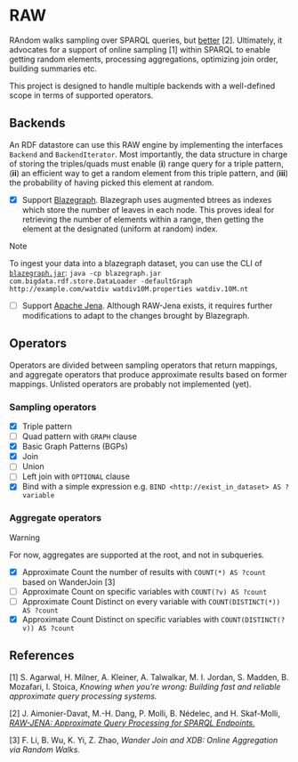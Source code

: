 # RAW

RAndom walks sampling over SPARQL queries, but
[better](https://github.com/GDD-Nantes/raw-jena) [2]. Ultimately, it
advocates for a support of online sampling [1] within SPARQL to enable
getting random elements, processing aggregations, optimizing join
order, building summaries etc.

This project is designed to handle multiple backends with a
well-defined scope in terms of supported operators.

## Backends

An RDF datastore can use this RAW engine by implementing the
interfaces `Backend` and `BackendIterator`. Most importantly, the data
structure in charge of storing the triples/quads must enable (__i__)
range query for a triple pattern, (__ii__) an efficient way to get a
random element from this triple pattern, and (__iii__) the probability
of having picked this element at random.

- [X] Support [Blazegraph](https://blazegraph.com/). Blazegraph uses
      augmented btrees as indexes which store the number of leaves in
      each node. This proves ideal for retrieving the number of
      elements within a range, then getting the element at the
      designated (uniform at random) index.
      
> [!NOTE]
> To ingest your data into a blazegraph dataset, you can use the CLI
> of [`blazegraph.jar`](https://github.com/blazegraph/database/releases/tag/BLAZEGRAPH_2_1_6_RC):
> `java -cp blazegraph.jar com.bigdata.rdf.store.DataLoader -defaultGraph http://example.com/watdiv watdiv10M.properties watdiv.10M.nt`
      

- [ ] Support [Apache Jena](https://jena.apache.org/). Although
      RAW-Jena exists, it requires further modifications to adapt to
      the changes brought by Blazegraph.


## Operators

Operators are divided between sampling operators that return mappings,
and aggregate operators that produce approximate results based on
former mappings. Unlisted operators are probably not implemented (yet).

### Sampling operators

- [X] Triple pattern
- [ ] Quad pattern with `GRAPH` clause
- [X] Basic Graph Patterns (BGPs)
- [X] Join
- [ ] Union
- [ ] Left join with `OPTIONAL` clause
- [X] Bind with a simple expression e.g. `BIND <http://exist_in_dataset> AS ?variable`

### Aggregate operators

> [!WARNING] 
> For now, aggregates are supported at the root, and not in subqueries.

- [X] Approximate Count the number of results with `COUNT(*) AS ?count` based on WanderJoin [3]
- [ ] Approximate Count on specific variables with `COUNT(?v) AS ?count`
- [ ] Approximate Count Distinct on every variable with `COUNT(DISTINCT(*)) AS ?count`
- [X] Approximate Count Distinct on specific variables with `COUNT(DISTINCT(?v)) AS ?count`

## References


[1] S. Agarwal, H. Milner, A. Kleiner, A. Talwalkar, M. I. Jordan,
S. Madden, B. Mozafari, I. Stoica, <i>Knowing when you’re wrong:
Building fast and reliable approximate query processing systems.</i>

[2] J. Aimonier-Davat, M.-H. Dang, P. Molli, B. Nédelec, and
H. Skaf-Molli, <i>[RAW-JENA: Approximate Query Processing for SPARQL
Endpoints.](https://hal.science/hal-04250060v1/file/paper.pdf)</i>

[3] F. Li, B. Wu, K. Yi, Z. Zhao, <i>Wander Join and XDB: Online
Aggregation via Random Walks.</i>
